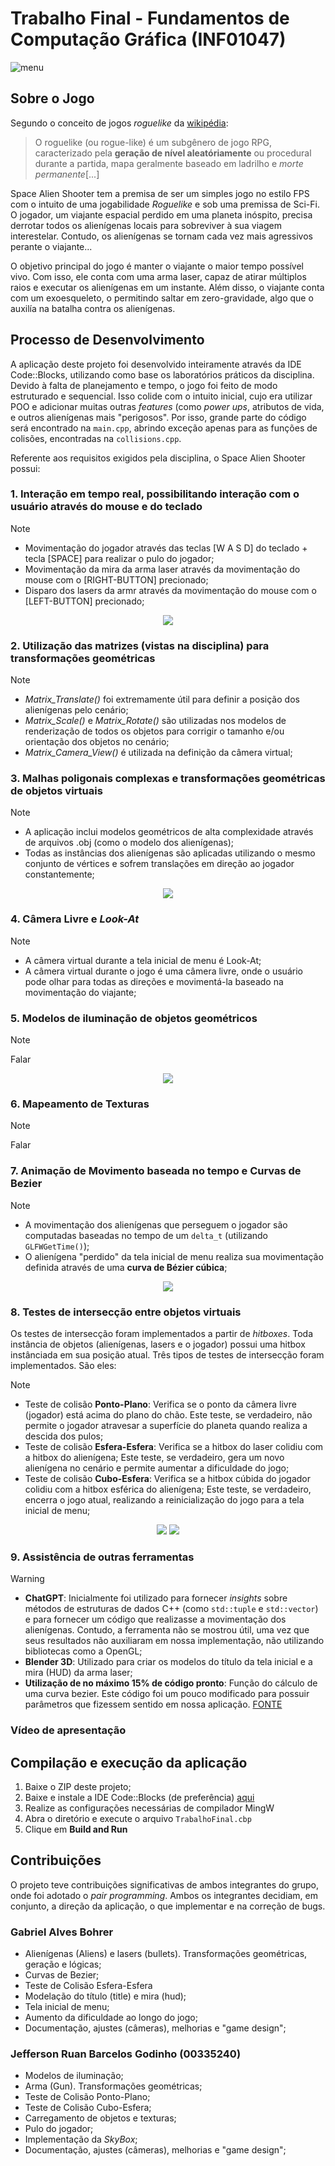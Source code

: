 # Trabalho Final - Fundamentos de Computação Gráfica (INF01047)

![menu](https://github.com/Huthee/Space-Alien-Shooter---Game/assets/89394453/4ad2a07f-c2dd-4a56-8f64-c66c2a4b60df)

## Sobre o Jogo

Segundo o conceito de jogos _roguelike_ da [wikipédia](https://pt.wikipedia.org/wiki/Roguelike):

  > O roguelike (ou rogue-like) é um subgênero de jogo RPG, caracterizado pela **geração de nível aleatóriamente** ou procedural durante a partida, mapa geralmente baseado em ladrilho e *morte permanente*[...]

Space Alien Shooter tem a premisa de ser um simples jogo no estilo FPS com o intuito de uma jogabilidade _Roguelike_ e sob uma premissa de Sci-Fi. O jogador, um viajante espacial perdido em uma planeta inóspito, precisa derrotar todos os alienígenas locais para sobreviver à sua viagem interestelar. Contudo, os alienígenas se tornam cada vez mais agressivos perante o viajante...

O objetivo principal do jogo é manter o viajante o maior tempo possível vivo. Com isso, ele conta com uma arma laser, capaz de atirar múltiplos raios e executar os alienígenas em um instante. Além disso, o viajante conta com um exoesqueleto, o permitindo saltar em zero-gravidade, algo que o auxilía na batalha contra os alienígenas.

## Processo de Desenvolvimento

A aplicação deste projeto foi desenvolvido inteiramente através da IDE Code::Blocks, utilizando como base os laboratórios práticos da disciplina. Devido à falta de planejamento e tempo, o jogo foi feito de modo estruturado e sequencial. Isso colide com o intuito inicial, cujo era utilizar POO e adicionar muitas outras _features_ (como _power ups_, atributos de vida, e outros alienígenas mais "perigosos". Por isso, grande parte do código será encontrado na `main.cpp`, abrindo exceção apenas para as funções de colisões, encontradas na `collisions.cpp`.

Referente aos requisitos exigidos pela disciplina, o Space Alien Shooter possui:

 ### 1. **Interação em tempo real, possibilitando interação com o usuário através do mouse e do teclado**

> [!NOTE]
> - Movimentação do jogador através das teclas [W A S D] do teclado + tecla [SPACE] para realizar o pulo do jogador;
> - Movimentação da mira da arma laser através da movimentação do mouse com o [RIGHT-BUTTON] precionado;
> - Disparo dos lasers da armr através da movimentação do mouse com o [LEFT-BUTTON] precionado;

<p align="center">
  <img src="/content/gif_movement.gif">
</p>

### 2. **Utilização das matrizes (vistas na disciplina) para transformações geométricas**

> [!NOTE]
> - _Matrix_Translate()_ foi extremamente útil para definir a posição dos alienígenas pelo cenário;
> - _Matrix_Scale()_ e _Matrix_Rotate()_ são utilizadas nos modelos de renderização de todos os objetos para corrigir o tamanho e/ou orientação dos objetos no cenário;
> - _Matrix_Camera_View()_ é utilizada na definição da câmera virtual;

### 3. **Malhas poligonais complexas e transformações geométricas de objetos virtuais**

> [!NOTE]
> - A aplicação inclui modelos geométricos de alta complexidade através de arquivos .obj (como o modelo dos alienígenas);
> - Todas as instâncias dos alienígenas são aplicadas utilizando o mesmo conjunto de vértices e sofrem translações em direção ao jogador constantemente;

<p align="center">
  <img src="/content/alien_model_info.png">
</p>

### 4. **Câmera Livre e _Look-At_**

> [!NOTE]
> - A câmera virtual durante a tela inicial de menu é Look-At;
> - A câmera virtual durante o jogo é uma câmera livre, onde o usuário pode olhar para todas as direções e movimentá-la baseado na movimentação do viajante;

### 5. **Modelos de iluminação de objetos geométricos**

> [!NOTE]
> Falar

<p align="center">
  <img src="/content/ilumination_exemple.png">
</p>

### 6. **Mapeamento de Texturas**

> [!NOTE]
> Falar

### 7. **Animação de Movimento baseada no tempo e Curvas de Bezier**

> [!NOTE]
>  - A movimentação dos alienígenas que perseguem o jogador são computadas baseadas no tempo de um `delta_t` (utilizando `GLFWGetTime()`);
>  - O alienígena "perdido" da tela inicial de menu realiza sua movimentação definida através de uma **curva de Bézier cúbica**;

<p align="center">
  <img src="/content/gif_bezier.gif">
</p>

### 8. **Testes de intersecção entre objetos virtuais**

Os testes de intersecção foram implementados a partir de _hitboxes_. Toda instância de objetos (alienígenas, lasers e o jogador) possui uma hitbox instânciada em sua posição atual. Três tipos de testes de intersecção foram implementados. São eles:

> [!NOTE]
> - Teste de colisão **Ponto-Plano**: Verifica se o ponto da câmera livre (jogador) está acima do plano do chão. Este teste, se verdadeiro, não permite o jogador atravesar a superfície do planeta quando realiza a descida dos pulos; 
> - Teste de colisão **Esfera-Esfera**: Verifica se a hitbox do laser colidiu com a hitbox do alienígena; Este teste, se verdadeiro, gera um novo alienígena no cenário e permite aumentar a dificuldade do jogo;
> - Teste de colisão **Cubo-Esfera**: Verifica se a hitbox cúbida do jogador colidiu com a hitbox esférica do alienígena; Este teste, se verdadeiro, encerra o jogo atual, realizando a reinicialização do jogo para a tela inicial de menu;

<p align="center">
  <img src="/content/gif_alien_bullet.gif">
  <img src="/content/gif_death.gif">
</p>

### 9. **Assistência de outras ferramentas**

> [!WARNING]
> - **ChatGPT**: Inicialmente foi utilizado para fornecer _insights_ sobre métodos de estruturas de dados C++ (como `std::tuple` e `std::vector`) e para fornecer um código que realizasse a movimentação dos alienígenas. Contudo, a ferramenta não se mostrou útil, uma vez que seus resultados não auxiliaram em nossa implementação, não utilizando bibliotecas como a OpenGL;
> - **Blender 3D**: Utilizado para criar os modelos do título da tela inicial e a mira (HUD) da arma laser;
> - **Utilização de no máximo 15% de código pronto**: Função do cálculo de uma curva bezier. Este código foi um pouco modificado para possuir parâmetros que fizessem sentido em nossa aplicação. [FONTE](https://medium.com/geekculture/2d-and-3d-b%C3%A9zier-curves-in-c-499093ef45a9)

### Vídeo de apresentação



## Compilação e execução da aplicação

1. Baixe o ZIP deste projeto;
2. Baixe e instale a IDE Code::Blocks (de preferência) [aqui](https://www.codeblocks.org/downloads/binaries/)
3. Realize as configurações necessárias de compilador MingW
4. Abra o diretório e execute o arquivo `TrabalhoFinal.cbp`
5. Clique em **Build and Run**

## Contribuições

O projeto teve contribuições significativas de ambos integrantes do grupo, onde foi adotado o _pair programming_. Ambos os integrantes decidiam, em conjunto, a direção da aplicação, o que implementar e na correção de bugs.

### Gabriel Alves Bohrer
- Alienígenas (Aliens) e lasers (bullets). Transformações geométricas, geração e lógicas;
- Curvas de Bezier;
- Teste de Colisão Esfera-Esfera
- Modelação do título (title) e mira (hud);
- Tela inicial de menu;
- Aumento da dificuldade ao longo do jogo;
- Documentação, ajustes (câmeras), melhorias e "game design";
  
### Jefferson Ruan Barcelos Godinho (00335240)
- Modelos de iluminação;
- Arma (Gun). Transformações geométricas;
- Teste de Colisão Ponto-Plano;
- Teste de Colisão Cubo-Esfera;
- Carregamento de objetos e texturas;
- Pulo do jogador;
- Implementação da _SkyBox_;
- Documentação, ajustes (câmeras), melhorias e "game design";
